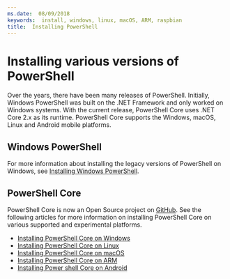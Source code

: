 ```yaml
---
ms.date:  08/09/2018
keywords:  install, windows, linux, macOS, ARM, raspbian
title:  Installing PowerShell
---
```

# Installing various versions of PowerShell

Over the years, there have been many releases of PowerShell. Initially, Windows PowerShell was
built on the .NET Framework and only worked on Windows systems. With the current release,
PowerShell Core uses .NET Core 2.x as its runtime. PowerShell Core supports the Windows, macOS, Linux and
Android mobile platforms.

## Windows PowerShell

For more information about installing the legacy versions of PowerShell on Windows, see
[Installing Windows PowerShell](installing-windows-powershell.md).

## PowerShell Core

PowerShell Core is now an Open Source project on [GitHub](https://github.com/powershell/powershell).
See the following articles for more information on installing PowerShell Core on various supported
and experimental platforms.

- [Installing PowerShell Core on Windows](Installing-PowerShell-Core-on-Windows.md)
- [Installing PowerShell Core on Linux](Installing-PowerShell-Core-on-Linux.md)
- [Installing PowerShell Core on macOS](Installing-PowerShell-Core-on-macOS.md)
- [Installing PowerShell Core on ARM](PowerShell-Core-on-ARM.md)
- [Installing Power shell Core on Android](Powershell-Core-on-Android.md)
